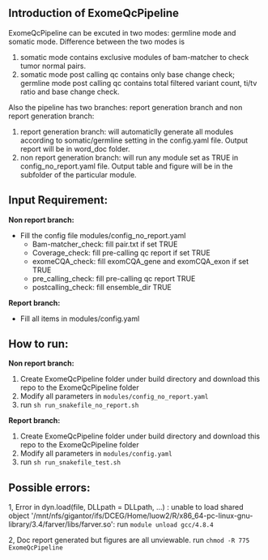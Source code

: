 ## Introduction of ExomeQcPipeline

ExomeQcPipeline can be excuted in two modes: germline mode and somatic mode. Difference between the two modes is 
1. somatic mode contains exclusive modules of bam-matcher to check tumor normal pairs.
2. somatic mode post calling qc contains only base change check; germline mode post calling qc contains total filtered variant count, ti/tv ratio and base change check. 

Also the pipeline has two branches: report generation branch and non report generation branch:
1. report generation branch: will automaticlly generate all modules according to somatic/germline setting in the config.yaml file. Output report will be in word_doc folder.
2. non report generation branch: will run any module set as TRUE in config_no_report.yaml file. Output table and figure will be in the subfolder of the particular module.

## Input Requirement:

__Non report branch:__
- Fill the config file modules/config_no_report.yaml
  - Bam-matcher_check: fill pair.txt if set TRUE
  - Coverage_check: fill pre-calling qc report if set TRUE
  - exomeCQA_check: fill exomCQA_gene and exomCQA_exon if set TRUE
  - pre_calling_check: fill pre-calling qc report TRUE
  - postcalling_check: fill ensemble_dir TRUE

__Report branch:__
- Fill all items in modules/config.yaml

## How to run:

__Non report branch:__
1. Create ExomeQcPipeline folder under build directory and download this repo to the ExomeQcPipeline folder
2. Modify all parameters in `modules/config_no_report.yaml`
3. run `sh run_snakefile_no_report.sh`

__Report branch:__
1. Create ExomeQcPipeline folder under build directory and download this repo to the ExomeQcPipeline folder
2. Modify all parameters in `modules/config.yaml`
3. run `sh run_snakefile_test.sh`

## Possible errors:

1, Error in dyn.load(file, DLLpath = DLLpath, ...) : unable to load shared object '/mnt/nfs/gigantor/ifs/DCEG/Home/luow2/R/x86_64-pc-linux-gnu-library/3.4/farver/libs/farver.so':
   run `module unload gcc/4.8.4`
   
2, Doc report generated but figures are all unviewable. 
   run `chmod -R 775 ExomeQcPipeline`   



